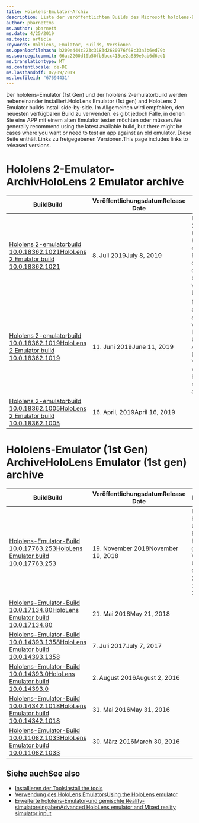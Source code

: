 ```yaml
---
title: Hololens-Emulator-Archiv
description: Liste der veröffentlichten Builds des Microsoft hololens-Emulators.
author: pbarnettms
ms.author: pbarnett
ms.date: 4/25/2019
ms.topic: article
keywords: Hololens, Emulator, Builds, Versionen
ms.openlocfilehash: b209e444c223c3183d2680976f68c33a3b6ed79b
ms.sourcegitcommit: 06ac2200d10b50fb5bcc413ce2a839e0ab6d6ed1
ms.translationtype: MT
ms.contentlocale: de-DE
ms.lasthandoff: 07/09/2019
ms.locfileid: "67694431"
---
```

<span data-ttu-id="ae180-104">Der hololens-Emulator (1st Gen) und der hololens 2-emulatorbuild werden nebeneinander installiert.</span><span class="sxs-lookup"><span data-stu-id="ae180-104">HoloLens Emulator (1st gen) and HoloLens 2 Emulator builds install side-by-side.</span></span> <span data-ttu-id="ae180-105">Im Allgemeinen wird empfohlen, den neuesten verfügbaren Build zu verwenden. es gibt jedoch Fälle, in denen Sie eine APP mit einem alten Emulator testen möchten oder müssen.</span><span class="sxs-lookup"><span data-stu-id="ae180-105">We generally recommend using the latest available build, but there might be cases where you want or need to test an app against an old emulator.</span></span> <span data-ttu-id="ae180-106">Diese Seite enthält Links zu freigegebenen Versionen.</span><span class="sxs-lookup"><span data-stu-id="ae180-106">This page includes links to released versions.</span></span>


# <a name="hololens-2-emulator-archive"></a><span data-ttu-id="ae180-107">Hololens 2-Emulator-Archiv</span><span class="sxs-lookup"><span data-stu-id="ae180-107">HoloLens 2 Emulator archive</span></span>


|  <span data-ttu-id="ae180-108">Build</span><span class="sxs-lookup"><span data-stu-id="ae180-108">Build</span></span> |  <span data-ttu-id="ae180-109">Veröffentlichungsdatum</span><span class="sxs-lookup"><span data-stu-id="ae180-109">Release Date</span></span> |  <span data-ttu-id="ae180-110">Hinweise</span><span class="sxs-lookup"><span data-stu-id="ae180-110">Notes</span></span> | 
|----------|----------|----------|
|  [<span data-ttu-id="ae180-111">Hololens 2-emulatorbuild 10.0.18362.1021</span><span class="sxs-lookup"><span data-stu-id="ae180-111">HoloLens 2 Emulator build 10.0.18362.1021</span></span>](https://go.microsoft.com/fwlink/?linkid=2098508) | <span data-ttu-id="ae180-112">8\. Juli 2019</span><span class="sxs-lookup"><span data-stu-id="ae180-112">July 8, 2019</span></span> | <span data-ttu-id="ae180-113">Letzter hololens 2-Build.</span><span class="sxs-lookup"><span data-stu-id="ae180-113">Latest HoloLens 2 build.</span></span>  <span data-ttu-id="ae180-114">Adressiert ein Signatur Problem mit diskstream. dll.</span><span class="sxs-lookup"><span data-stu-id="ae180-114">Addresses a signing issue with DiskStream.dll</span></span> |
|  [<span data-ttu-id="ae180-115">Hololens 2-emulatorbuild 10.0.18362.1019</span><span class="sxs-lookup"><span data-stu-id="ae180-115">HoloLens 2 Emulator build 10.0.18362.1019</span></span>](https://go.microsoft.com/fwlink/?linkid=2095316) | <span data-ttu-id="ae180-116">11. Juni 2019</span><span class="sxs-lookup"><span data-stu-id="ae180-116">June 11, 2019</span></span> | <span data-ttu-id="ae180-117">Muss nicht mehr als Administrator ausgeführt werden.</span><span class="sxs-lookup"><span data-stu-id="ae180-117">No longer needs to be run as Administrator.</span></span>  <span data-ttu-id="ae180-118">Die Start Menü Verknüpfung wurde hinzugefügt.</span><span class="sxs-lookup"><span data-stu-id="ae180-118">Start menu shortcut added.</span></span> |
|  [<span data-ttu-id="ae180-119">Hololens 2-emulatorbuild 10.0.18362.1005</span><span class="sxs-lookup"><span data-stu-id="ae180-119">HoloLens 2 Emulator build 10.0.18362.1005</span></span>](https://go.microsoft.com/fwlink/?linkid=2087187) | <span data-ttu-id="ae180-120">16. April, 2019</span><span class="sxs-lookup"><span data-stu-id="ae180-120">April 16, 2019</span></span> |  |


# <a name="hololens-emulator-1st-gen-archive"></a><span data-ttu-id="ae180-121">Hololens-Emulator (1st Gen) Archive</span><span class="sxs-lookup"><span data-stu-id="ae180-121">HoloLens Emulator (1st gen) archive</span></span>


|  <span data-ttu-id="ae180-122">Build</span><span class="sxs-lookup"><span data-stu-id="ae180-122">Build</span></span> |  <span data-ttu-id="ae180-123">Veröffentlichungsdatum</span><span class="sxs-lookup"><span data-stu-id="ae180-123">Release Date</span></span> |  <span data-ttu-id="ae180-124">Hinweise</span><span class="sxs-lookup"><span data-stu-id="ae180-124">Notes</span></span> | 
|----------|----------|----------|
|  [<span data-ttu-id="ae180-125">Hololens-Emulator-Build 10.0.17763.253</span><span class="sxs-lookup"><span data-stu-id="ae180-125">HoloLens Emulator build 10.0.17763.253</span></span>](https://go.microsoft.com/fwlink/?linkid=2065980) | <span data-ttu-id="ae180-126">19. November 2018</span><span class="sxs-lookup"><span data-stu-id="ae180-126">November 19, 2018</span></span> | <span data-ttu-id="ae180-127">Letzter hololens (1st Gen)-Build.</span><span class="sxs-lookup"><span data-stu-id="ae180-127">Latest HoloLens (1st gen) build.</span></span> <span data-ttu-id="ae180-128">Windows 10-Update vom Oktober 2018.</span><span class="sxs-lookup"><span data-stu-id="ae180-128">Windows 10 October 2018 Update.</span></span> |
|  [<span data-ttu-id="ae180-129">Hololens-Emulator-Build 10.0.17134.80</span><span class="sxs-lookup"><span data-stu-id="ae180-129">HoloLens Emulator build 10.0.17134.80</span></span>](https://go.microsoft.com/fwlink/?linkid=874531) | <span data-ttu-id="ae180-130">21. Mai 2018</span><span class="sxs-lookup"><span data-stu-id="ae180-130">May 21, 2018</span></span> | 
|  [<span data-ttu-id="ae180-131">Hololens-Emulator-Build 10.0.14393.1358</span><span class="sxs-lookup"><span data-stu-id="ae180-131">HoloLens Emulator build 10.0.14393.1358</span></span>](https://go.microsoft.com/fwlink/?linkid=852626) |  <span data-ttu-id="ae180-132">7\. Juli 2017</span><span class="sxs-lookup"><span data-stu-id="ae180-132">July 7, 2017</span></span> |
|  [<span data-ttu-id="ae180-133">Hololens-Emulator-Build 10.0.14393.0</span><span class="sxs-lookup"><span data-stu-id="ae180-133">HoloLens Emulator build 10.0.14393.0</span></span>](http://go.microsoft.com/fwlink/?LinkID=823018) |  <span data-ttu-id="ae180-134">2\. August 2016</span><span class="sxs-lookup"><span data-stu-id="ae180-134">August 2, 2016</span></span> |
|  [<span data-ttu-id="ae180-135">Hololens-Emulator-Build 10.0.14342.1018</span><span class="sxs-lookup"><span data-stu-id="ae180-135">HoloLens Emulator build 10.0.14342.1018</span></span>](http://go.microsoft.com/fwlink/?LinkID=823018) |  <span data-ttu-id="ae180-136">31. Mai 2016</span><span class="sxs-lookup"><span data-stu-id="ae180-136">May 31, 2016</span></span> |
|  [<span data-ttu-id="ae180-137">Hololens-Emulator-Build 10.0.11082.1033</span><span class="sxs-lookup"><span data-stu-id="ae180-137">HoloLens Emulator build 10.0.11082.1033</span></span>](http://go.microsoft.com/fwlink/?LinkID=724053) |  <span data-ttu-id="ae180-138">30. März 2016</span><span class="sxs-lookup"><span data-stu-id="ae180-138">March 30, 2016</span></span> |

## <a name="see-also"></a><span data-ttu-id="ae180-139">Siehe auch</span><span class="sxs-lookup"><span data-stu-id="ae180-139">See also</span></span>
* [<span data-ttu-id="ae180-140">Installieren der Tools</span><span class="sxs-lookup"><span data-stu-id="ae180-140">Install the tools</span></span>](install-the-tools.md)
* [<span data-ttu-id="ae180-141">Verwendung des HoloLens Emulators</span><span class="sxs-lookup"><span data-stu-id="ae180-141">Using the HoloLens emulator</span></span>](using-the-hololens-emulator.md)
* [<span data-ttu-id="ae180-142">Erweiterte hololens-Emulator-und gemischte Reality-simulatoreingaben</span><span class="sxs-lookup"><span data-stu-id="ae180-142">Advanced HoloLens emulator and Mixed reality simulator input</span></span>](advanced-hololens-emulator-and-mixed-reality-simulator-input.md)
